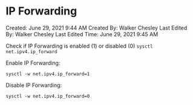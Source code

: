 # IP Forwarding

Created: June 29, 2021 9:44 AM
Created By: Walker Chesley
Last Edited By: Walker Chesley
Last Edited Time: June 29, 2021 9:45 AM

[](https://linuxconfig.org/how-to-turn-on-off-ip-forwarding-in-linux)

Check if IP Forwarding is enabled (1) or disabled (0)
`sysctl net.ipv4.ip_forward`

Enable IP Forwarding: 

`sysctl -w net.ipv4.ip_forward=1`

Disable IP Forwarding: 

`sysctl -w net.ipv4.ip_forward=0`
